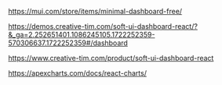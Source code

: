 https://mui.com/store/items/minimal-dashboard-free/

https://demos.creative-tim.com/soft-ui-dashboard-react/?&_ga=2.252651401.1086245105.1722252359-570306637.1722252359#/dashboard

https://www.creative-tim.com/product/soft-ui-dashboard-react

https://apexcharts.com/docs/react-charts/
